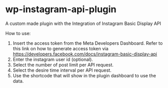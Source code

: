 # wp-instagram-api-plugin
A custom made plugin with the Integration of Instagram Basic Display API

How to use: 
1. Insert the access token from the Meta Developers Dashboard. Refer to this link on how to generate access token via 
https://developers.facebook.com/docs/instagram-basic-display-api
2. Enter the instagram user id (optional).
3. Select the number of post limit per API request.
4. Select the desire time interval per API request.
5. Use the shortcode that will show in the plugin dashboard to use the data.
